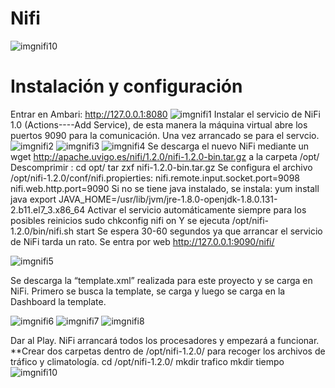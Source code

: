 # Nifi
![imgnifi10](https://github.com/GasteizTeEscucha/proyecto-final/blob/master/NiFi/imagenesNifi/nifi10.jpg)
# Instalación y configuración
Entrar en Ambari: http://127.0.0.1:8080
![imgnifi1](https://github.com/GasteizTeEscucha/proyecto-final/blob/master/NiFi/imagenesNifi/nifi1.jpg)
Instalar el servicio de NiFi 1.0 (Actions----Add Service), de esta manera la máquina virtual abre los puertos 9090 para la comunicación. Una vez arrancado se para el servcio.
![imgnifi2](https://github.com/GasteizTeEscucha/proyecto-final/blob/master/NiFi/imagenesNifi/nifi2.jpg)
![imgnifi3](https://github.com/GasteizTeEscucha/proyecto-final/blob/master/NiFi/imagenesNifi/nifi3.jpg)
![imgnifi4](https://github.com/GasteizTeEscucha/proyecto-final/blob/master/NiFi/imagenesNifi/nifi4.jpg)
Se descarga el nuevo NiFi mediante un wget http://apache.uvigo.es/nifi/1.2.0/nifi-1.2.0-bin.tar.gz a la carpeta /opt/
Descomprimir :
cd opt/
tar zxf nifi-1.2.0-bin.tar.gz
Se configura el archivo /opt/nifi-1.2.0/conf/nifi.propierties:
nifi.remote.input.socket.port=9098
nifi.web.http.port=9090
Si no se tiene java instalado, se instala:
	yum install java
	export JAVA_HOME=/usr/lib/jvm/jre-1.8.0-openjdk-1.8.0.131-2.b11.el7_3.x86_64
Activar el servicio automáticamente siempre para los posibles reinicios
sudo chkconfig nifi on
Y se ejecuta /opt/nifi-1.2.0/bin/nifi.sh start
Se espera 30-60 segundos ya que arrancar el servicio de NiFi tarda un rato.
Se entra por web http://127.0.0.1:9090/nifi/

![imgnifi5](https://github.com/GasteizTeEscucha/proyecto-final/blob/master/NiFi/imagenesNifi/nifi5.jpg)

Se descarga la “template.xml” realizada para este proyecto y se carga en NiFi. Primero se busca la template, se carga y luego se carga en la Dashboard la template.

![imgnifi6](https://github.com/GasteizTeEscucha/proyecto-final/blob/master/NiFi/imagenesNifi/nifi6.jpg)
![imgnifi7](https://github.com/GasteizTeEscucha/proyecto-final/blob/master/NiFi/imagenesNifi/nifi7.jpg)
![imgnifi8](https://github.com/GasteizTeEscucha/proyecto-final/blob/master/NiFi/imagenesNifi/nifi8.jpg)

Dar al Play. NiFi arrancará todos los procesadores y empezará a funcionar.
**Crear dos carpetas dentro de /opt/nifi-1.2.0/ para recoger los archivos de tráfico y climatología.
cd /opt/nifi-1.2.0/
mkdir trafico
mkdir tiempo
![imgnifi10](https://github.com/GasteizTeEscucha/proyecto-final/blob/master/NiFi/imagenesNifi/nifi10.jpg)

